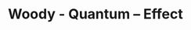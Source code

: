 ---
title: Woody - Quantum – Effect
builder: true
type: coming-soon

# Content section
sections:
  - headerSection
  - aboutSection
  - servicesSection
  - teamSection
  - contactSection
  - subscribeSection

# Background effect
quantumEffect: 
  enable: true
  ### Use C++ Hex colors for this effects. Recommended free program ColorMania.
  backgroundColor: 0x0060CDB5
  hemisphereLight: 0xffffff
  hemisphereLight2: 0x0C056D
  directionalLight: 0x590D82
  meshPhongMaterial: 0x23f660

---